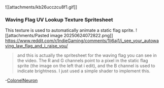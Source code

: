 
![[attachments/kb26ucczcu8f1.gif]]
### Waving Flag UV Lookup Texture Spritesheet

This texture is used to automatically animate a static flag sprite.
![[attachments/Pasted image 20250624072822.png]]
https://www.reddit.com/r/IndieGaming/comments/1lj6aj1/i_see_your_autowaving_law_flag_and_i_raise_you/
> and this is actually the spritesheet for the waving flag you can see in the video. The R and G channels point to a pixel in the static flag sprite (the image on the left that i edit), and the B channel is used to indicate brightness. I just used a simple shader to implement this.

-[ColonelNeuron](https://www.reddit.com/user/ColonelNeuron)